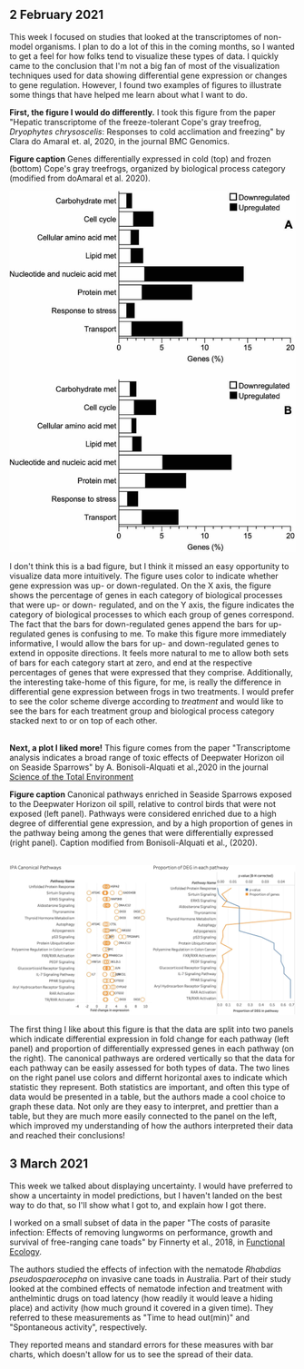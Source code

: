 
## 2 February 2021

This week I focused on studies that looked at the transcriptomes of non-model organisms. I plan to do a lot of this in the coming months, so I wanted to get a feel for how folks tend to visualize these types of data. I quickly came to the conclusion that I'm not a big fan of most of the visualization techniques used for data showing differential gene expression or changes to gene regulation. However, I found two examples of figures to illustrate some things that have helped me learn about what I want to do. 

**First, the figure I would do differently.** I took this figure from the paper "Hepatic transcriptome of the freeze-tolerant Cope's gray treefrog, *Dryophytes chrysoscelis*: Responses to cold acclimation and freezing" by Clara do Amaral et. al, 2020, in the journal BMC Genomics.

**Figure caption** Genes differentially expressed in cold (top) and frozen (bottom) Cope's gray treefrogs, organized by biological process category (modified from doAmaral et al. 2020).<br>


![frog transcriptome figure](Images/doAmaral.et.al.2020.BMCGenomics_lo.jpg)

I don't think this is a bad figure, but I think it missed an easy opportunity to visualize data more intuitively. The figure uses color to indicate whether gene expression was up- or down-regulated. On the X axis, the figure shows the percentage of genes in each category of biological processes that were up- or down- regulated, and on the Y axis, the figure indicates the category of biological processes to which each group of genes correspond. The fact that the bars for down-regulated genes append the bars for up-regulated genes is confusing to me. To make this figure more immediately informative, I would allow the bars for up- and down-regulated genes to extend in opposite directions. It feels more natural to me to allow both sets of bars for each category start at zero, and end at the respective percentages of genes that were expressed that they comprise. Additionally, the interesting take-home of this figure, for me, is really the difference in differential gene expression between frogs in two treatments. I would prefer to see the color scheme diverge according to *treatment* and would like to see the bars for each treatment group and biological process category stacked next to or on top of each other. <br><br>

**Next, a plot I liked more!** This figure comes from the paper "Transcriptome analysis indicates a broad range of toxic effects of Deepwater Horizon oil on Seaside Sparrows" by A. Bonisoli-Alquati et al.,2020 in the journal [Science of the Total Environment](https://www.sciencedirect.com/science/article/pii/S0048969720310949?casa_token=GhSnNaYC7yoAAAAA:qLfKqH1RT1iaDogbNtn0MrL2QDLV4ylkew5C7baDoWRL5HGjZsgj8ADOTzmbxtVnIdytdZ267g)

**Figure caption** Canonical pathways enriched in Seaside Sparrows exposed to the Deepwater Horizon oil spill, relative to control birds that were not exposed (left panel). Pathways were considered enriched due to a high degree of differential gene expression, and by a high proportion of genes in the pathway being among the genes that were differentially expressed (right panel). Caption modified from Bonisoli-Alquati et al., (2020).<br><br>


![sparrow gene expression figure](Images/SeasideSparrow2020_lo.jpg)

The first thing I like about this figure is that the data are split into two panels which indicate differential expression in fold change for each pathway (left panel) and proportion of differentially expressed genes in each pathway (on the right). The canonical pathways are ordered vertically so that the data for each pathway can be easily assessed for both types of data. The two lines on the right panel use colors and differnt horizontal axes to indicate which statistic they represent. Both statistics are important, and often this type of data would be presented in a table, but the authors made a cool choice to graph these data. Not only are they easy to interpret, and prettier than a table, but they are much more easily connected to the panel on the left, which improved my understanding of how the authors interpreted their data and reached their conclusions! 


## 3 March 2021
This week we talked about displaying uncertainty. I would have preferred to show a uncertainty in model predictions, but I haven't landed on the best way to do that, so I'll show what I got to, and explain how I got there. 

I worked on a small subset of data in the paper "The costs of parasite infection: Effects of removing lungworms on performance, growth and survival of free-ranging cane toads" by Finnerty et al., 2018, in [Functional Ecology](https://besjournals.onlinelibrary.wiley.com/doi/epdf/10.1111/1365-2435.12992).

The authors studied the effects of infection with the nematode *Rhabdias pseudospaerocepha* on invasive cane toads in Australia. Part of their study looked at the combined effects of nematode infection and treatment with anthelmintic drugs on toad latency (how readily it would leave a hiding place) and activity (how much ground it covered in a given time). They referred to these measurements as "Time to head out(min)" and "Spontaneous activity", respectively. 

They reported means and standard errors for these measures with bar charts, which doesn't allow for us to see the spread of their data. 
